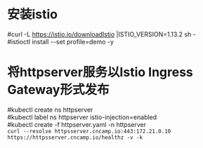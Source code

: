 # 安装istio
#curl -L https://istio.io/downloadIstio |ISTIO_VERSION=1.13.2 sh -  
#istioctl install --set profile=demo -y  
# 将httpserver服务以Istio Ingress Gateway形式发布
#kubectl create ns httpserver  
#kubectl label ns httpserver istio-injection=enabled  
#kubectl create -f httpserver.yaml -n httpserver  
```curl --resolve httpsserver.cncamp.io:443:172.21.0.10 https://httpsserver.cncamp.io/healthz -v -k```

